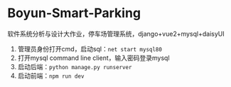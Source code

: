 # Boyun-Smart-Parking
软件系统分析与设计大作业，停车场管理系统，django+vue2+mysql+daisyUI

1. 管理员身份打开cmd，启动sql：`net start mysql80`
2. 打开mysql command line client，输入密码登录mysql
3. 启动后端：`python manage.py runserver`
4. 启动前端：`npm run dev`

